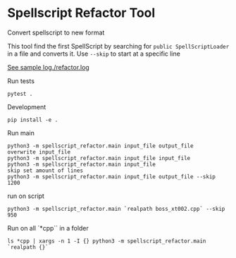 # Spellscript Refactor Tool
Convert spellscript to new format

This tool find the first SpellScript by searching for `public SpellScriptLoader` in a file and converts it. Use `--skip` to start at a specific line

[See sample log./refactor.log](./refactor.log)

Run tests
```
pytest .
```

Development
```
pip install -e .
```

Run main
```
python3 -m spellscript_refactor.main input_file output_file
overwrite input_file
python3 -m spellscript_refactor.main input_file input_file
python3 -m spellscript_refactor.main input_file
skip set amount of lines
python3 -m spellscript_refactor.main input_file output_file --skip 1200
```
run on script
```
python3 -m spellscript_refactor.main `realpath boss_xt002.cpp` --skip 950
```

Run on all `*cpp`` in a folder
```
ls *cpp | xargs -n 1 -I {} python3 -m spellscript_refactor.main `realpath {}`
```
